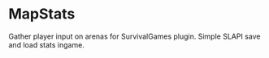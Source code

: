 MapStats
========

Gather player input on arenas for SurvivalGames plugin. Simple SLAPI save and load stats ingame.
